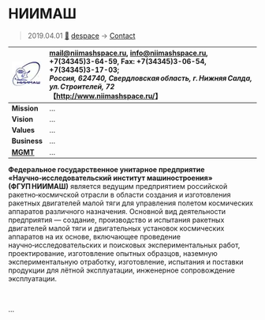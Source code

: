 # НИИМАШ
> 2019.04.01 [🚀](../../index/index.md) [despace](../index.md) → [Contact](../contact.md)

|[![](../f/contact/n/niimash_logo1_thumb.webp)](../f/contact/n/niimash_logo1.webp)|<mail@niimashspace.ru>, <info@niimashspace.ru>, +7(34345)3-64-59, Fax: +7(34345)3-06-54, +7(34345)3-17-03;<br> *Россия, 624740, Свердловская область, г. Нижняя Салда, ул. Строителей, 72*<br> 【<http://www.niimashspace.ru/>】|
|:--|:--|
|**Mission**|…|
|**Vision**|…|
|**Values**|…|
|**Business**|…|
|**[MGMT](../mgmt.md)**|…|

**Федеральное государственное унитарное предприятие «Научно‑исследовательский институт машиностроения» (ФГУП НИИМАШ)** является ведущим предприятием российской ракетно‑космичской отрасли в области создания и изготовления ракетных двигателей малой тяги для управления полетом космических аппаратов различного назначения. Основной вид деятельности предприятия — создание, производство и испытания ракетных двигателей малой тяги и двигательных установок космических аппаратов на их основе, включающее проведение научно‑исследовательских и поисковых экспериментальных работ, проектирование, изготовление опытных образцов, наземную экспериментальную отработку, изготовление, испытания и поставки продукции для лётной эксплуатации, инженерное сопровождение эксплуатации.

<p style="page-break-after:always"> </p>

…
